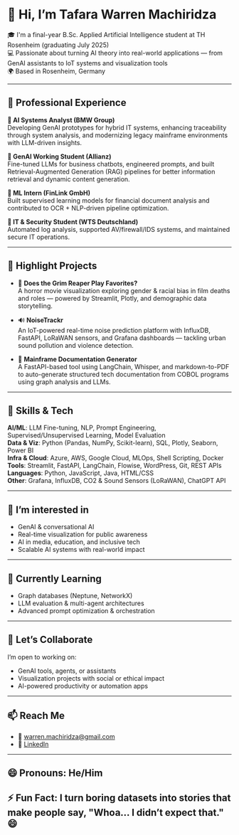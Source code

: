 # 👋 Hi, I’m Tafara Warren Machiridza

🎓 I'm a final-year B.Sc. Applied Artificial Intelligence student at TH Rosenheim (graduating July 2025)  
💻 Passionate about turning AI theory into real-world applications — from GenAI assistants to IoT systems and visualization tools  
🌍 Based in Rosenheim, Germany

---

## 💼 Professional Experience

**🔹 AI Systems Analyst (BMW Group)**  
Developing GenAI prototypes for hybrid IT systems, enhancing traceability through system analysis, and modernizing legacy mainframe environments with LLM-driven insights.

**🔹 GenAI Working Student (Allianz)**  
Fine-tuned LLMs for business chatbots, engineered prompts, and built Retrieval-Augmented Generation (RAG) pipelines for better information retrieval and dynamic content generation.

**🔹 ML Intern (FinLink GmbH)**  
Built supervised learning models for financial document analysis and contributed to OCR + NLP-driven pipeline optimization.

**🔹 IT & Security Student (WTS Deutschland)**  
Automated log analysis, supported AV/firewall/IDS systems, and maintained secure IT operations.

---

## 🚀 Highlight Projects

- 🎥 **Does the Grim Reaper Play Favorites?**  
  A horror movie visualization exploring gender & racial bias in film deaths and roles — powered by Streamlit, Plotly, and demographic data storytelling.

- 🔊 **NoiseTrackr**  
  An IoT-powered real-time noise prediction platform with InfluxDB, FastAPI, LoRaWAN sensors, and Grafana dashboards — tackling urban sound pollution and violence detection.

- 🧾 **Mainframe Documentation Generator**  
  A FastAPI-based tool using LangChain, Whisper, and markdown-to-PDF to auto-generate structured tech documentation from COBOL programs using graph analysis and LLMs.

---

## 🧠 Skills & Tech

**AI/ML**: LLM Fine-tuning, NLP, Prompt Engineering, Supervised/Unsupervised Learning, Model Evaluation  
**Data & Viz**: Python (Pandas, NumPy, Scikit-learn), SQL, Plotly, Seaborn, Power BI  
**Infra & Cloud**: Azure, AWS, Google Cloud, MLOps, Shell Scripting, Docker  
**Tools**: Streamlit, FastAPI, LangChain, Flowise, WordPress, Git, REST APIs  
**Languages**: Python, JavaScript, Java, HTML/CSS  
**Other**: Grafana, InfluxDB, CO2 & Sound Sensors (LoRaWAN), ChatGPT API

---

## 👀 I’m interested in

- GenAI & conversational AI  
- Real-time visualization for public awareness  
- AI in media, education, and inclusive tech  
- Scalable AI systems with real-world impact

---

## 🌱 Currently Learning

- Graph databases (Neptune, NetworkX)  
- LLM evaluation & multi-agent architectures  
- Advanced prompt optimization & orchestration

---

## 🤝 Let’s Collaborate

I’m open to working on:
- GenAI tools, agents, or assistants  
- Visualization projects with social or ethical impact  
- AI-powered productivity or automation apps

---

## 📫 Reach Me

- 📧 warren.machiridza@gmail.com  
- 💼 [LinkedIn](https://www.linkedin.com/in/tafara-warren-machiridza-7b0517231)

---

## 😄 Pronouns: He/Him  
## ⚡ Fun Fact: I turn boring datasets into stories that make people say, "Whoa... I didn’t expect that." 😄
